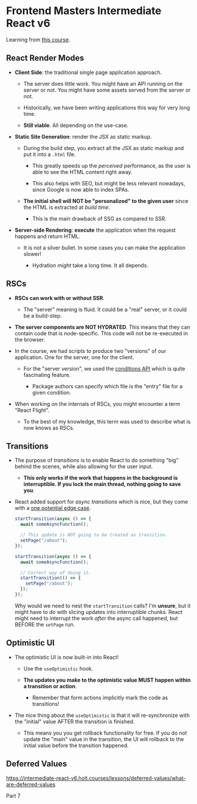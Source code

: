 # Frontend Masters Intermediate React v6

Learning from [this course](https://intermediate-react-v6.holt.courses/).

## React Render Modes

- **Client Side**: the traditional single page application approach.

  - The server does little work. You might have an API running on the server or not. You might have some assets served from the server or not.

  - Historically, we have been writing applications this way for very long time.

  - **Still viable**. All depending on the use-case.

- **Static Site Generation**: render the JSX as static markup.

  - During the build step, you extract all the JSX as static markup and put it into a `.html` file.

    - This greatly speeds up the _perceived_ performance, as the user is able to see the HTML content right away.

    - This also helps with SEO, but might be less relevant nowadays, since Google is now able to index SPAs.

  - **The initial shell will NOT be "personalized" to the given user** since the HTML is extracted at _build time_.

    - This is the main drawback of SSG as compared to SSR.

- **Server-side Rendering**: **execute** the application when the request happens and return HTML.

  - It is not a silver bullet. In some cases you can make the application slower!

    - Hydration _might_ take a long time. It all depends.

## RSCs

- **RSCs can work with or without SSR**.

  - The "server" meaning is fluid. It could be a "real" server, or it could be a build-step.

- **The server components are NOT HYDRATED**. This means that they can contain code that is node-specific. This code will not be re-executed in the browser.

- In the course, we had scripts to produce two "versions" of our application. One for the server, one for the client.

  - For the "server version", we used the [conditions API](https://nodejs.org/api/cli.html#-c-condition---conditionscondition) which is quite fascinating feature.

    - Package authors can specify which file is the "entry" file for a given condition.

- When working on the internals of RSCs, you might encounter a term "React Flight".

  - To the best of my knowledge, this term was used to describe what is now knows as RSCs.

## Transitions

- The purpose of _transitions_ is to enable React to do something "big" behind the scenes, while also allowing for the user input.

  - **This only works if the work that happens in the background is interruptible. If you lock the main thread, nothing going to save you**.

- React added support for _async transitions_ which is nice, but they come with a [one potential edge case](https://react.dev/reference/react/useTransition#react-doesnt-treat-my-state-update-after-await-as-a-transition).

  ```js
  startTransition(async () => {
    await someAsyncFunction();

    // This update is NOT going to be treated as transition.
    setPage("/about");
  });

  startTransition(async () => {
    await someAsyncFunction();

    // Correct way of doing it.
    startTransition(() => {
      setPage("/about");
    });
  });
  ```

  Why would we need to nest the `startTransition` calls? I'm **unsure**, but it might have to do with slicing updates into interruptible chunks. React might need to interrupt the work _after_ the async call happened, but BEFORE the `setPage` run.

## Optimistic UI

- The optimistic UI is now built-in into React!

  - Use the `useOptimistic` hook.

  - **The updates you make to the optimistic value MUST happen within a transition or action**.

    - Remember that form actions implicitly mark the code as transitions!

- The nice thing about the `useOptimistic` is that it will re-synchronize with the "initial" value AFTER the transition is finished.

  - This means you you get rollback functionality for free. If you do not update the "main" value in the transition, the UI will rollback to the initial value before the transition happened.

## Deferred Values

https://intermediate-react-v6.holt.courses/lessons/deferred-values/what-are-deferred-values

Part 7
